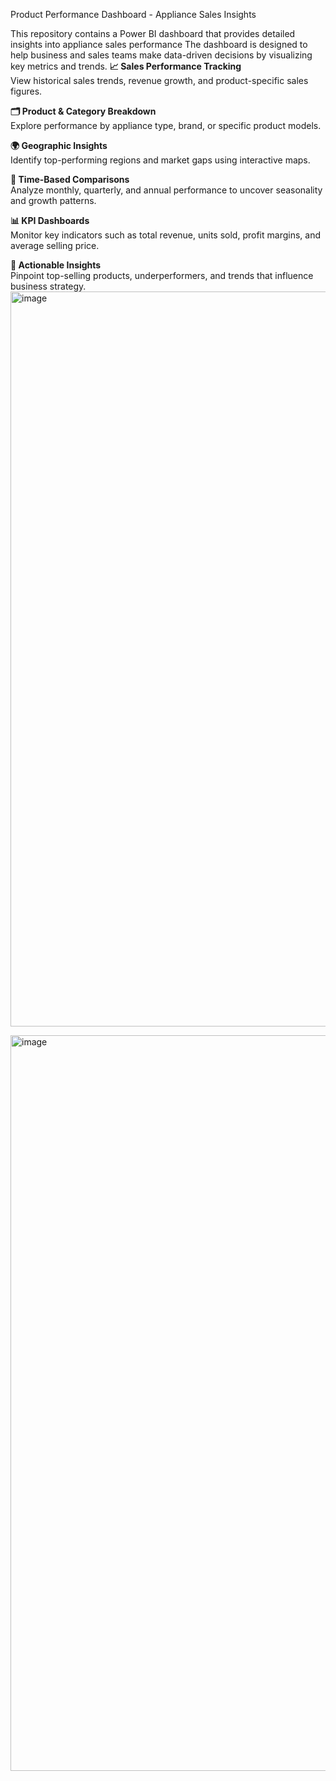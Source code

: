 Product Performance Dashboard - Appliance Sales Insights

This repository contains a Power BI dashboard that provides detailed insights into appliance sales performance
The dashboard is designed to help business and sales teams make data-driven decisions by visualizing key metrics and trends.
 **📈 Sales Performance Tracking**  
  View historical sales trends, revenue growth, and product-specific sales figures.

 **🗂️ Product & Category Breakdown**  
  Explore performance by appliance type, brand, or specific product models.

 **🌍 Geographic Insights**  
  Identify top-performing regions and market gaps using interactive maps.

 **📅 Time-Based Comparisons**  
  Analyze monthly, quarterly, and annual performance to uncover seasonality and growth patterns.

 **📊 KPI Dashboards**  
  Monitor key indicators such as total revenue, units sold, profit margins, and average selling price.

 **🧠 Actionable Insights**  
  Pinpoint top-selling products, underperformers, and trends that influence business strategy.
<img width="1176" alt="image" src="https://github.com/user-attachments/assets/979045a3-6a30-4031-8ea0-f9453d6c6ce7" />


<img width="1177" alt="image" src="https://github.com/user-attachments/assets/bf2c1081-a11f-4ca1-a3d0-dea1a214107b" />

